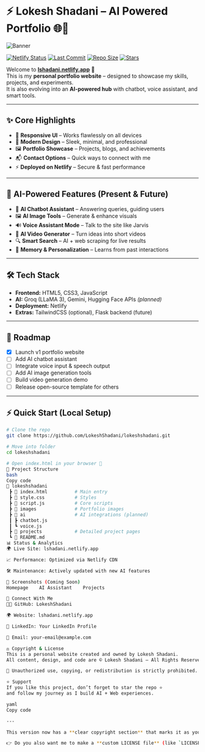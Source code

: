 # ⚡ Lokesh Shadani – AI Powered Portfolio 🌐🤖

![Banner](https://dummyimage.com/1200x300/000/fff&text=Lokesh+Shadani+Portfolio+%7C+AI+Hub)

[![Netlify Status](https://api.netlify.com/api/v1/badges/your-netlify-badge/deploy-status)](https://lshadani.netlify.app)
[![Last Commit](https://img.shields.io/github/last-commit/LokeshShadani/lokeshshadani?color=brightgreen)](https://github.com/LokeshShadani/lokeshshadani)
[![Repo Size](https://img.shields.io/github/repo-size/LokeshShadani/lokeshshadani?color=blue)](https://github.com/LokeshShadani/lokeshshadani)
[![Stars](https://img.shields.io/github/stars/LokeshShadani/lokeshshadani?style=social)](https://github.com/LokeshShadani/lokeshshadani)

Welcome to **[lshadani.netlify.app](https://lshadani.netlify.app/)** 🚀  
This is my **personal portfolio website** – designed to showcase my skills, projects, and experiments.  
It is also evolving into an **AI-powered hub** with chatbot, voice assistant, and smart tools.

---

## ✨ Core Highlights

- 📱 **Responsive UI** – Works flawlessly on all devices  
- 🎨 **Modern Design** – Sleek, minimal, and professional  
- 🖼️ **Portfolio Showcase** – Projects, blogs, and achievements  
- 📬 **Contact Options** – Quick ways to connect with me  
- ⚡ **Deployed on Netlify** – Secure & fast performance  

---

## 🤖 AI-Powered Features (Present & Future)

- 💬 **AI Chatbot Assistant** – Answering queries, guiding users  
- 🖼️ **AI Image Tools** – Generate & enhance visuals  
- 🔊 **Voice Assistant Mode** – Talk to the site like Jarvis  
- 🎥 **AI Video Generator** – Turn ideas into short videos  
- 🔍 **Smart Search** – AI + web scraping for live results  
- 🧠 **Memory & Personalization** – Learns from past interactions  

---

## 🛠️ Tech Stack

- **Frontend:** HTML5, CSS3, JavaScript  
- **AI:** Groq (LLaMA 3), Gemini, Hugging Face APIs *(planned)*  
- **Deployment:** Netlify  
- **Extras:** TailwindCSS (optional), Flask backend (future)  

---

## 🧭 Roadmap

- [x] Launch v1 portfolio website  
- [ ] Add AI chatbot assistant  
- [ ] Integrate voice input & speech output  
- [ ] Add AI image generation tools  
- [ ] Build video generation demo  
- [ ] Release open-source template for others  

---

## ⚡ Quick Start (Local Setup)

```bash
# Clone the repo
git clone https://github.com/LokeshShadani/lokeshshadani.git

# Move into folder
cd lokeshshadani

# Open index.html in your browser 🚀
📂 Project Structure
bash
Copy code
📂 lokeshshadani
 ┣ 📄 index.html          # Main entry
 ┣ 📄 style.css           # Styles
 ┣ 📄 script.js           # Core scripts
 ┣ 📂 images              # Portfolio images
 ┣ 📂 ai                  # AI integrations (planned)
 ┃ ┣ chatbot.js
 ┃ ┗ voice.js
 ┣ 📂 projects            # Detailed project pages
 ┗ 📄 README.md
📊 Status & Analytics
🌍 Live Site: lshadani.netlify.app

📈 Performance: Optimized via Netlify CDN

🛠️ Maintenance: Actively updated with new AI features

📸 Screenshots (Coming Soon)
Homepage	AI Assistant	Projects

🔗 Connect With Me
🧑‍💻 GitHub: LokeshShadani

🌍 Website: lshadani.netlify.app

💼 LinkedIn: Your LinkedIn Profile

📧 Email: your-email@example.com

⚖️ Copyright & License
This is a personal website created and owned by Lokesh Shadani.
All content, design, and code are © Lokesh Shadani – All Rights Reserved.

🚫 Unauthorized use, copying, or redistribution is strictly prohibited.

⭐ Support
If you like this project, don’t forget to star the repo ⭐
and follow my journey as I build AI + Web experiences.

yaml
Copy code

---

This version now has a **clear copyright section** that marks it as your **personal property**.  

👉 Do you also want me to make a **custom LICENSE file** (like `LICENSE.md`) that explicitly says *personal 
